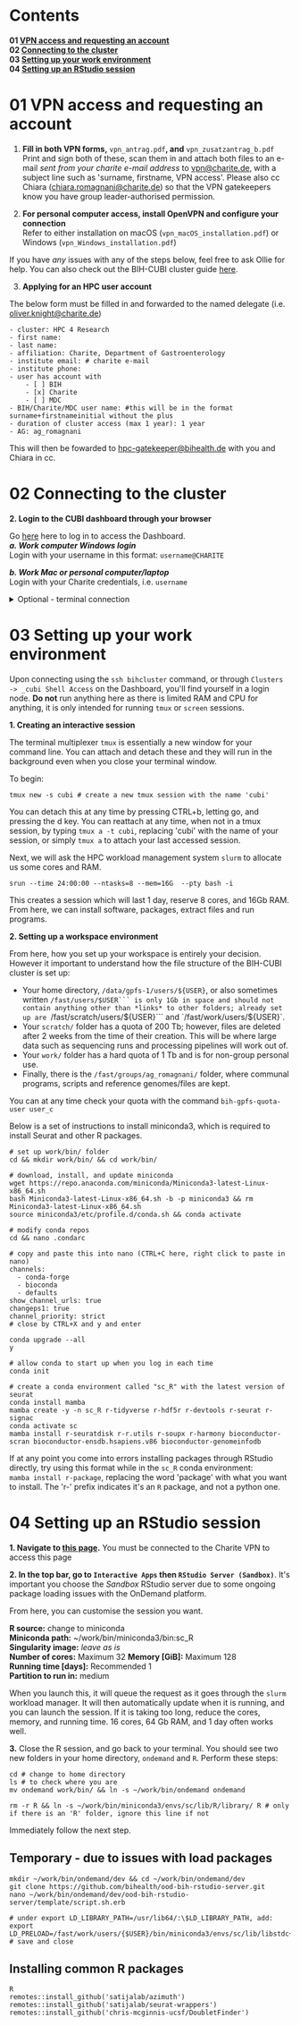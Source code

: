 # Contents

**01 [VPN access and requesting an account](https://github.com/ollieeknight/bih-cubi/tree/main/01_first_time_connecting#01-vpn-access-and-requesting-an-account)**  
**02 [Connecting to the cluster](https://github.com/ollieeknight/bih-cubi/tree/main/01_first_time_connecting#02-connecting-to-the-cluster)**  
**03 [Setting up your work environment](https://github.com/ollieeknight/bih-cubi/tree/main/01_first_time_connecting#03-setting-up-your-work-environment)**  
**04 [Setting up an RStudio session](https://github.com/ollieeknight/bih-cubi/tree/main/01_first_time_connecting#04-setting-up-an-rstudio-session)**  


# 01 VPN access and requesting an account

1. **Fill in both VPN forms,** `vpn_antrag.pdf`**, and** `vpn_zusatzantrag_b.pdf`  
Print and sign both of these, scan them in and attach both files to an e-mail *sent from your charite e-mail address* to vpn@charite.de, with a subject line such as 'surname, firstname, VPN access'. Please also cc Chiara (chiara.romagnani@charite.de) so that the VPN gatekeepers know you have group leader-authorised permission.

2. **For personal computer access, install OpenVPN and configure your connection**  
Refer to either installation on macOS (`vpn_macOS_installation.pdf`) or Windows (`vpn_Windows_installation.pdf`)

If you have *any* issues with any of the steps below, feel free to ask Ollie for help. You can also check out the BIH-CUBI cluster guide [here](https://bihealth.github.io/bih-cluster/).

3. **Applying for an HPC user account**  

The below form must be filled in and forwarded to the named delegate (i.e. oliver.knight@charite.de)

```
- cluster: HPC 4 Research
- first name:
- last name:
- affiliation: Charite, Department of Gastroenterology
- institute email: # charite e-mail
- institute phone:
- user has account with
    - [ ] BIH
    - [x] Charite
    - [ ] MDC
- BIH/Charite/MDC user name: #this will be in the format surname+firstnameinitial without the plus
- duration of cluster access (max 1 year): 1 year
- AG: ag_romagnani
```

This will then be fowarded to hpc-gatekeeper@bihealth.de with you and Chiara in cc.

# 02 Connecting to the cluster

**2. Login to the CUBI dashboard through your browser**   

Go [here](https://hpc-portal.cubi.bihealth.org/pun/sys/dashboard/) here to log in to access the Dashboard.  
***a. Work computer Windows login***  
Login with your username in this format: ```username@CHARITE```  

***b. Work Mac or personal computer/laptop***  
Login with your Charite credentials, i.e. ```username```

<details>
  <summary>Optional - terminal connection</summary>
    
**3. Creating a secure shell (ssh) key**  

a. Type ```ssh-keygen -t rsa -C "your_email@charite.de"``` # leaving the quotation marks, enter your e-mail.  

c. Use the default location for storing your ssh key (press enter), and type a secure password in to store it.  

d. Locate the ```.ssh/id_rsa.pub``` file in your file explorer and open with notepad/textedit. You may need to enable the 'show hidden files and folders' setting in your control panel.  

e. Copy the contents; it should look something like  
```ssh-rsa AAAAB3NzaC1yc2EAAAADAQABAAABAQC/Rdd5rf4BT38jsBlRrXpd1KDvjE1iZZlEmkB6809QK7hV6RCG13VcyPTIHSQePycfcUv5q1Jdy28MpacL/nv1UR/o35xPBn2HkgB4OqnKtt86soCGMd9/YzQP5lY7V60kPBJbrXDApeqf+H1GALsFNQM6MCwicdE6zTqE1mzWVdhGymZR28hGJbVsnMDDc0tW4i3FHGrDdmb7wHM9THMx6OcCrnNyA9Sh2OyBH4MwItKfuqEg2rc56D7WAQ2JcmPQZTlBAYeFL/dYYKcXmbffEpXTbYh+7O0o9RAJ7T3uOUj/2IbSnsgg6fyw0Kotcg8iHAPvb61bZGPOEWZb your_email@charite.de```

f. Go to https://zugang.charite.de/ and log in as normal. Click on the blue button ```SSHKeys...```, paste the key from your ```.ssh/id_rsa.pub``` file, and click append.  

**4. Connect to the cluster**  
a. Type
```ssh-add```  

b. Go to the ```~/.ssh/``` folder and create a new text file. paste the below in, adding your username and leaving the '_c', and save, *without* a file extension.  
```
Host bihcluster
    ForwardAgent yes
    ForwardX11 yes
    HostName hpc-login-1.cubi.bihealth.org
    User username_c
    RequestTTY yes

Host bihcluster2
    ForwardAgent yes
    ForwardX11 yes
    HostName hpc-login-1.cubi.bihealth.org
    User username_c
    RequestTTY yes
```

c. Then, you can simply type   
```ssh bihcluster```  
Enter the password you set during **step 2** and connect into the login node. Proceed directly to the instructions in [03_work_environment](https://github.com/romagnanilab/bih-cubi/tree/main/03_work_environment)

</details>

# 03 Setting up your work environment

Upon connecting using the ```ssh bihcluster``` command, or through ```Clusters -> _cubi Shell Access``` on the Dashboard, you'll find yourself in a login node. **Do not** run anything here as there is limited RAM and CPU for anything, it is only intended for running ```tmux``` or ```screen``` sessions.  

**1. Creating an interactive session** 

The terminal multiplexer `tmux` is essentially a new window for your command line. You can attach and detach these and they will run in the background even when you close your terminal window.  

To begin:
```
tmux new -s cubi # create a new tmux session with the name 'cubi'
```

You can detach this at any time by pressing CTRL+b, letting go, and pressing the d key. You can reattach at any time, when not in a tmux session, by typing `tmux a -t cubi`, replacing 'cubi' with the name of your session, or simply ```tmux a``` to attach your last accessed session.  

Next, we will ask the HPC workload management system `slurm` to allocate us some cores and RAM.

```srun --time 24:00:00 --ntasks=8 --mem=16G  --pty bash -i```  

This creates a session which will last 1 day, reserve 8 cores, and 16Gb RAM. From here, we can install software, packages, extract files and run programs.

**2. Setting up a workspace environment**

From here, how you set up your workspace is entirely your decision. However it important to understand how the file structure of the BIH-CUBI cluster is set up:

- Your home directory, `/data/gpfs-1/users/${USER}`, or also sometimes written `/fast/users/$USER``` is only 1Gb in space and should not contain anything other than *links* to other folders; already set up are `/fast/scratch/users/${USER}``` and `/fast/work/users/${USER}`.  
- Your `scratch/` folder has a quota of 200 Tb; however, files are deleted after 2 weeks from the time of their creation. This will be where large data such as sequencing runs and processing pipelines will work out of.
- Your `work/` folder has a hard quota of 1 Tb and is for non-group personal use.
- Finally, there is the `/fast/groups/ag_romagnani/` folder, where communal programs, scripts and reference genomes/files are kept.  

You can at any time check your quota with the command ```bih-gpfs-quota-user user_c```

Below is a set of instructions to install miniconda3, which is required to install Seurat and other R packages.

```
# set up work/bin/ folder
cd && mkdir work/bin/ && cd work/bin/

# download, install, and update miniconda 
wget https://repo.anaconda.com/miniconda/Miniconda3-latest-Linux-x86_64.sh
bash Miniconda3-latest-Linux-x86_64.sh -b -p miniconda3 && rm Miniconda3-latest-Linux-x86_64.sh
source miniconda3/etc/profile.d/conda.sh && conda activate

# modify conda repos 
cd && nano .condarc

# copy and paste this into nano (CTRL+C here, right click to paste in nano)
channels:
  - conda-forge
  - bioconda
  - defaults
show_channel_urls: true
changeps1: true
channel_priority: strict
# close by CTRL+X and y and enter

conda upgrade --all 
y

# allow conda to start up when you log in each time
conda init

# create a conda environment called "sc_R" with the latest version of seurat
conda install mamba
mamba create -y -n sc_R r-tidyverse r-hdf5r r-devtools r-seurat r-signac
conda activate sc
mamba install r-seuratdisk r-r.utils r-soupx r-harmony bioconductor-scran bioconductor-ensdb.hsapiens.v86 bioconductor-genomeinfodb
```

If at any point you come into errors installing packages through RStudio directly, try using this format while in the `sc_R` conda environment:  
```mamba install r-package```, replacing the word 'package' with what you want to install. The 'r-' prefix indicates it's an `R` package, and not a python one.

# 04 Setting up an RStudio session

**1. Navigate to [this page](https://hpc-portal.cubi.bihealth.org/pun/sys/dashboard/).** You must be connected to the Charite VPN to access this page

**2. In the top bar, go to `Interactive Apps` then `RStudio Server (Sandbox)`**. It's important you choose the *Sandbox* RStudio server due to some ongoing package loading issues with the OnDemand platform.

From here, you can customise the session you want.

**R source:** change to miniconda  
**Miniconda path:** ~/work/bin/miniconda3/bin:sc_R  
**Singularity image:** *leave as is*  
**Number of cores:** Maximum 32
**Memory [GiB]:** Maximum 128  
**Running time [days]:** Recommended 1  
**Partition to run in:** medium

When you launch this, it will queue the request as it goes through the `slurm` workload manager. It will then automatically update when it is running, and you can launch the session. If it is taking too long, reduce the cores, memory, and running time. 16 cores, 64 Gb RAM, and 1 day often works well.

**3.** Close the R session, and go back to your terminal. You should see two new folders in your home directory, `ondemand` and `R`. Perform these steps:

```
cd # change to home directory
ls # to check where you are
mv ondemand work/bin/ && ln -s ~/work/bin/ondemand ondemand

rm -r R && ln -s ~/work/bin/miniconda3/envs/sc/lib/R/library/ R # only if there is an 'R' folder, ignore this line if not
```

Immediately follow the next step.

## Temporary - due to issues with load packages  

```
mkdir ~/work/bin/ondemand/dev && cd ~/work/bin/ondemand/dev
git clone https://github.com/bihealth/ood-bih-rstudio-server.git
nano ~/work/bin/ondemand/dev/ood-bih-rstudio-server/template/script.sh.erb

# under export LD_LIBRARY_PATH=/usr/lib64/:\$LD_LIBRARY_PATH, add:
export LD_PRELOAD=/fast/work/users/{$USER}/bin/miniconda3/envs/sc/lib/libstdc++.so.6 
# save and close
```

## Installing common R packages
```
R
remotes::install_github('satijalab/azimuth')
remotes::install_github('satijalab/seurat-wrappers')
remotes::install_github('chris-mcginnis-ucsf/DoubletFinder')
```  
